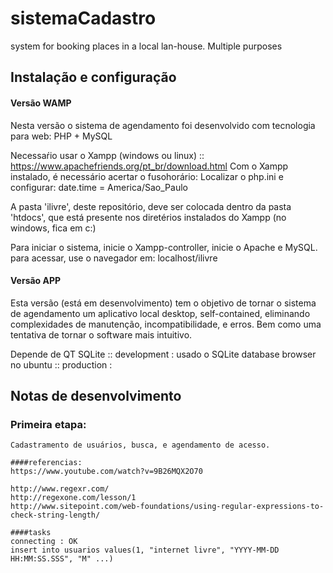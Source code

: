 # sistemaCadastro
system for booking places in a local lan-house. Multiple purposes


## Instalação e configuração
#### Versão WAMP
Nesta versão o sistema de agendamento foi desenvolvido com tecnologia para web: PHP + MySQL

Necessaŕio usar o Xampp (windows ou linux) :: https://www.apachefriends.org/pt_br/download.html
Com o Xampp instalado, é necessário acertar o fusohorário:
Localizar o php.ini e configurar: date.time = America/Sao_Paulo

A pasta 'ilivre', deste repositório, deve ser colocada dentro da pasta 'htdocs', que está presente nos diretérios instalados do Xampp (no windows, fica em c:)

Para iniciar o sistema, inicie o Xampp-controller, inicie o Apache e MySQL. para acessar, use o navegador em: localhost/ilivre


#### Versão APP
Esta versão (está em desenvolvimento) tem o objetivo de tornar o sistema de agendamento um aplicativo local desktop, self-contained, eliminando complexidades de manutenção, incompatibilidade, e erros. Bem como uma tentativa de tornar o software mais intuitivo.

Depende de QT
SQLite 
	:: development : usado o SQLite database browser no ubuntu
	:: production  : 




## Notas de desenvolvimento

### Primeira etapa: 
    Cadastramento de usuários, busca, e agendamento de acesso.
	
	####referencias: 
	https://www.youtube.com/watch?v=9B26MQX2O70

	http://www.regexr.com/
	http://regexone.com/lesson/1
	http://www.sitepoint.com/web-foundations/using-regular-expressions-to-check-string-length/

	####tasks
	connecting : OK
	insert into usuarios values(1, "internet livre", "YYYY-MM-DD HH:MM:SS.SSS", "M" ...)
